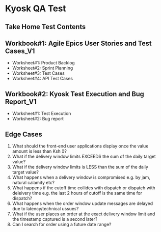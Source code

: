 # Kyosk QA Test

## Take Home Test Contents

## Workbook#1: Agile Epics User Stories and Test Cases_V1

- Worksheet#1: Product Backlog
- Worksheet#2: Sprint Planning
- Worksheet#3: Test Cases
- Worksheet#4: API Test Cases

## Workbook#2: Kyosk Test Execution and Bug Report_V1

- Worksheet#1: Test Execution
- Worksheet#2: Bug report

## Edge Cases

1. What should the front-end user applications display once the value amount is less than Ksh 0?
2. What if the delivery window limits EXCEEDS the sum of the daily target value?
3. What if the delivery window limits is LESS than the sum of the daily target value?
4. What happens when a delivery window is compromised e.g. by jam, natural calamity etc?
5. What happens if the cutoff time collides with dispatch or dispatch with deleivery time e.g. the last 2 hours of cutoff is the same time for dispatch?
6. What happens when the order window update messages are delayed due to latency/technical ussues?
7. What if the user places an order at the exact delivery window limit and the timestamp captured is a second later? 
8. Can I search for order using a future date range?


